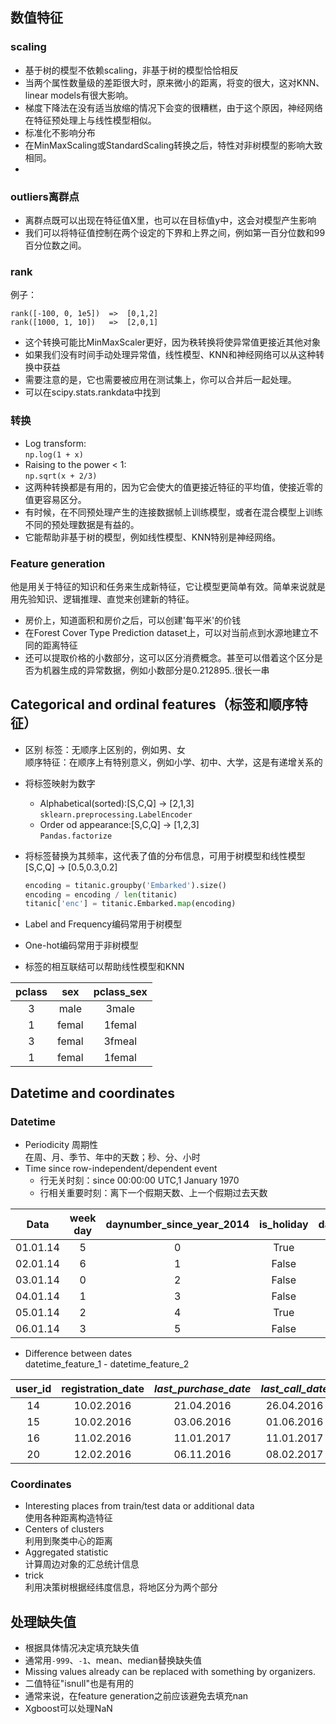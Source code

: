## 数值特征
### scaling
- 基于树的模型不依赖scaling，非基于树的模型恰恰相反
- 当两个属性数量级的差距很大时，原来微小的距离，将变的很大，这对KNN、linear models有很大影响。
- 梯度下降法在没有适当放缩的情况下会变的很糟糕，由于这个原因，神经网络在特征预处理上与线性模型相似。
- 标准化不影响分布
- 在MinMaxScaling或StandardScaling转换之后，特性对非树模型的影响大致相同。
- 
### outliers离群点
- 离群点既可以出现在特征值X里，也可以在目标值y中，这会对模型产生影响
- 我们可以将特征值控制在两个设定的下界和上界之间，例如第一百分位数和99百分位数之间。

### rank
例子：
```
rank([-100, 0, 1e5])  =>  [0,1,2]
rank([1000, 1, 10])   =>  [2,0,1]
```
- 这个转换可能比MinMaxScaler更好，因为秩转换将使异常值更接近其他对象
- 如果我们没有时间手动处理异常值，线性模型、KNN和神经网络可以从这种转换中获益
- 需要注意的是，它也需要被应用在测试集上，你可以合并后一起处理。
- 可以在scipy.stats.rankdata中找到

### 转换
- Log transform: <br>`np.log(1 + x)`
- Raising to the power < 1: <br>`np.sqrt(x + 2/3)`
- 这两种转换都是有用的，因为它会使大的值更接近特征的平均值，使接近零的值更容易区分。
- 有时候，在不同预处理产生的连接数据帧上训练模型，或者在混合模型上训练不同的预处理数据是有益的。
- 它能帮助非基于树的模型，例如线性模型、KNN特别是神经网络。

### Feature generation
他是用关于特征的知识和任务来生成新特征，它让模型更简单有效。简单来说就是用先验知识、逻辑推理、直觉来创建新的特征。
- 房价上，知道面积和房价之后，可以创建'每平米'的价钱
- 在Forest Cover Type Prediction dataset上，可以对当前点到水源地建立不同的距离特征
- 还可以提取价格的小数部分，这可以区分消费概念。甚至可以借着这个区分是否为机器生成的异常数据，例如小数部分是0.212895..很长一串

## Categorical and ordinal features（标签和顺序特征）
- 区别
标签：无顺序上区别的，例如男、女<BR>
顺序特征：在顺序上有特别意义，例如小学、初中、大学，这是有递增关系的

- 将标签映射为数字
  - Alphabetical(sorted):[S,C,Q] -> [2,1,3]<br>`sklearn.preprocessing.LabelEncoder`
  - Order od appearance:[S,C,Q] -> [1,2,3]<br>
    `Pandas.factorize`

- 将标签替换为其频率，这代表了值的分布信息，可用于树模型和线性模型<br>
  [S,C,Q] -> [0.5,0.3,0.2]
  ``` Python
  encoding = titanic.groupby('Embarked').size()
  encoding = encoding / len(titanic)
  titanic['enc'] = titanic.Embarked.map(encoding)
  ```
- Label and Frequency编码常用于树模型
- One-hot编码常用于非树模型
- 标签的相互联结可以帮助线性模型和KNN
  
|pclass|sex|pclass_sex|
|:-:|:-:|:-:|
|3|male|3male|
|1|femal|1femal|
|3|femal|3fmeal|
|1|femal|1femal|


## Datetime and coordinates
### Datetime
- Periodicity 周期性<br>
  在周、月、季节、年中的天数；秒、分、小时
- Time since row-independent/dependent event
  - 行无关时刻：since 00:00:00 UTC,1 January 1970
  - 行相关重要时刻：离下一个假期天数、上一个假期过去天数

|Data|week day| daynumber_since_year_2014|is_holiday|days_till_holidays|***sales***|
|:-:|:-:|:-:|:-:|:-:|:-:|
|01.01.14|5|0|True|0|1213|
|02.01.14|6|1|False|3|938|
|03.01.14|0|2|False|2|2448|
|04.01.14|1|3|False|1|1744|
|05.01.14|2|4|True|0|1732|
|06.01.14|3|5|False|9|1022|

- Difference between dates<br>
  datetime_feature_1 - datetime_feature_2

|user_id|registration_date|***last_purchase_date***|***last_call_date***|date_diff|churn|
|:-:|:-:|:-:|:-:|:-:|:-:|
|14|10.02.2016|21.04.2016|26.04.2016|5|0|
|15|10.02.2016|03.06.2016|01.06.2016|-2|1|
|16|11.02.2016|11.01.2017|11.01.2017|1|1|
|20|12.02.2016|06.11.2016|08.02.2017|94|0|
  
### Coordinates
- Interesting places from train/test data or additional data
  <br>使用各种距离构造特征
- Centers of clusters
  <br>利用到聚类中心的距离
- Aggregated statistic
  <br>计算周边对象的汇总统计信息
- trick
  <br>利用决策树根据经纬度信息，将地区分为两个部分

## 处理缺失值
- 根据具体情况决定填充缺失值
- 通常用`-999`、`-1`、mean、median替换缺失值
- Missing values already can be replaced with something by organizers. 
- 二值特征"isnull"也是有用的
- 通常来说，在feature generation之前应该避免去填充nan
- Xgboost可以处理NaN